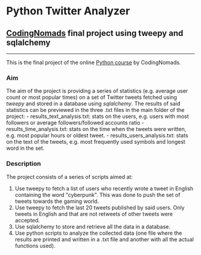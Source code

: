 # Python Twitter Analyzer
## [CodingNomads](https://codingnomads.co/) final project using tweepy and sqlalchemy

---
This is the final project of the online [Python course](https://codingnomads.co/courses/python-bootcamp-online/) by CodingNomads.

### Aim
The aim of the project is providing a series of statistics (e.g. average user count or most popular times) on a set of Twitter tweets fetched using *tweepy* and stored in a database using *sqlalchemy*. The results of said statistics can be previewed in the three .txt files in the main folder of the project:
	- results_text_analysis.txt: stats on the users, e.g. users with most followers or average followers/followed accounts ratio
	- results_time_analysis.txt: stats on the time when the tweets were written, e.g. most popular hours or oldest tweet.
	- results_users_analysis.txt: stats on the text of the tweets, e.g. most frequently used symbols and longest word in the set.

### Description
The project consists of a series of scripts aimed at:
1. Use tweepy to fetch a list of users who recently wrote a tweet in English containing the word "cyberpunk". This was done to push the set of tweets towards the gaming world.
2. Use tweepy to fetch the last 20 tweets published by said users. Only tweets in English and that are not retweets of other tweets were accepted.
3. Use sqlalchemy to store and retrieve all the data in a database.
4. Use python scripts to analyze the collected data (one file where the results are printed and written in a .txt file and another with all the actual functions used).
